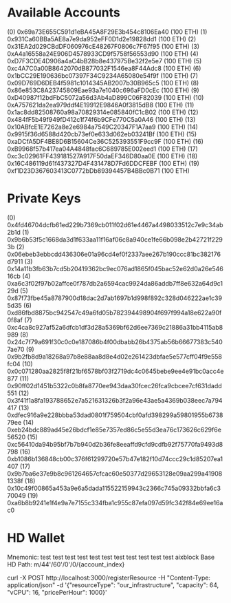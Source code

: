 Available Accounts
==================

(0) 0x69a73E655C591d1eBA45A8F29E3b454c8106Ea40 (100 ETH)
(1) 0x931Ca60BBa5AE8a7e9da952eFF0D1d2e19828dd1 (100 ETH)
(2) 0x31EA2d029CBdDF060976cE48267F0806c7F67f95 (100 ETH)
(3) 0xA4a16558a24E906D4578933CD9f5758f56553d90 (100 ETH)
(4) 0xD7F3CDE4D906a4aC4bB28b8e437975Be32f2e5e7 (100 ETH)
(5) 0xc4A7C0a00B8642070dB877032F1546ea8F44Adc8 (100 ETH)
(6) 0x1bCC29E190636bc07397F34C9234A65080e54f9f (100 ETH)
(7) 0x09D769D6DEB4f5981c1014345AB2007b30B965c5 (100 ETH)
(8) 0x86e853C8A23745809Eae93a7e1040c696aFD0cEc (100 ETH)
(9) 0xD40987f12bdFbC5072a56d3Ab4aD899C06F82039 (100 ETH)
(10) 0xA757621da2ea979ddf4E19912E9846A0f3815dB8 (100 ETH)
(11) 0x1ac8dd82508760a98a70829314e085840fC1cB02 (100 ETH)
(12) 0x484fF5b49f949fD412c1f74f6b9CFe770C5a0A46 (100 ETH)
(13) 0x10ABfcE1E7262a8e2e6984a7549C20347F1A7aa9 (100 ETH)
(14) 0x9915f36d6588d420cb73ef0e633d062eb03241Bf (100 ETH)
(15) 0xaDCfA5DF4BE8D6B15604Ce36C525393551F9cc9F (100 ETH)
(16) 0xB9968f57b417ea04A4848fac6C689785E002eed1 (100 ETH)
(17) 0xc3c02961FF439181527A917F50daEF346D80aa0E (100 ETH)
(18) 0x16C486119d61f437327D4F431478D7Fd6DDCFEBF (100 ETH)
(19) 0xf1D23D367603413C0772bDb89394457B4BBc0B71 (100 ETH)

Private Keys
============

(0) 0x4fd46704dcfb61ed229b7369cb011f02d61e4467a4498033512c7e9c34ab2b1d
(1) 0x9b6b53f5c1668da3d1f633aa11f16af06c8a940ce1fe66b098e2b42721f2293b
(2) 0x06ebeb3ebbcdd436306e01a96cd4ef0f2337aee267b190ccc81bc382176d7911
(3) 0x14a11b3fb63b7cd5b20419362bc9ec076ad1865f045bac52e62d0a26e54616cb
(4) 0xa6c3f02f97b02affce0f787db2a6594cac9924da86addb7ff8e632a64d9c129d
(5) 0x87f73fbe45a8787900d18dac2d7ab1697b1d998f892c328d046222ae1c395d35
(6) 0xd86fbd8875bc942547c49a6fd05b782394498904f697f994a18e622a90f0f8af
(7) 0xc4ca8c927af52a6dfcb1df3d28a5369bf62d6ee7369c21886a31bb4115ab8989
(8) 0x24c7f79a691f30c0c0e187086b4f00dbabb26b4375ab56b66677383c5407ae70
(9) 0x9b2fb8d9a18268a97b8e88aa8d8e4d02e261423dbfae5e577cff04f9e558fc04
(10) 0x0c071280aa2825f8f21bf6578bf03f2719dc4c0645bebe9ee4e91bc0acc4e877
(11) 0x90ff02d1451b5322c0b8fa8770ee943daa30fcec26fca9cbcee7cf631dadd551
(12) 0x3f41f1a8fa193788652e7a521631326b3f2a96e43ae5a4369b038eec7a794417
(13) 0xdfec916a9e228bbba53dad0801f759504cbf0afd398299a59801955b673879ee
(14) 0xeb24bdc889ad45e26bdcf1e85e7357ed86c5e55d3ea76c173626c629f6e56520
(15) 0xc56410da94b95bf7b7b940d2b36fe8eeaffd9cfd9cdfb92f75770fa9493d8798
(16) 0xb1086b136848cb00c376f61299720e57b47e182f10d74ccc29c1d85207ea1407
(17) 0x9b7ba6e37e9b8c961264657cfcac60e50377d29653128e09aa299a419081338f
(18) 0x10c49f00865a453a9e6a5dada115522159943c2366c745a09332bbfa6c370049
(19) 0xa6b8b9241e1f4e9a7e7155c334fba1c955c87efa097d59fc342f84e69ee16ac0

HD Wallet
=========

Mnemonic:      test test test test test test test test test test test aixblock
Base HD Path:  m/44'/60'/0'/0/{account_index}


curl -X POST http://localhost:3000/registerResource
-H "Content-Type: application/json"
-d '{"resourceType": "our_infrastructure", "capacity": 64, "vCPU": 16, "pricePerHour": 1000}'
